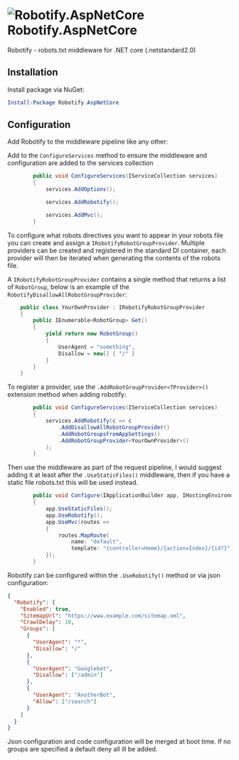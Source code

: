 # ![Robotify.AspNetCore](https://raw.githubusercontent.com/stormid/robotify.aspnetcore/master/docs/img/robot.png) Robotify.AspNetCore

Robotify - robots.txt middleware for .NET core (.netstandard2.0)

## Installation

Install package via NuGet:

```powershell
Install-Package Robotify.AspNetCore
```

## Configuration

Add Robotify to the middleware pipeline like any other:

Add to the `ConfigureServices` method to ensure the middleware and configuration are added to the services collection

```c#
        public void ConfigureServices(IServiceCollection services)
        {
            services.AddOptions();

            services.AddRobotify();

            services.AddMvc();
        }
```

To configure what robots directives you want to appear in your robots file you can create and assign a `IRobotifyRobotGroupProvider`.  Multiple providers can be created and registered in the standard DI container, each provider will then be iterated when generating the contents of the robots file.

A `IRobotifyRobotGroupProvider` contains a single method that returns a list of `RobotGroup`, below is an example of the `RobotifyDisallowAllRobotGroupProvider`:

```c#
    public class YourOwnProvider : IRobotifyRobotGroupProvider
    {
        public IEnumerable<RobotGroup> Get()
        {
            yield return new RobotGroup() 
			{			
				UserAgent = "something",
				Disallow = new[] { "/" }
			}
        }
    }
```

To register a provider, use the `.AddRobotGroupProvider<TProvider>()` extension method when adding robotify:

```c#
        public void ConfigureServices(IServiceCollection services)
        {
            services.AddRobotify(c => c
                .AddDisallowAllRobotGroupProvider()
                .AddRobotGroupsFromAppSettings()
                .AddRobotGroupProvider<YourOwnProvider>()
            );
        }
```


Then use the middleware as part of the request pipeline, I would suggest adding it at least after the `.UseStaticFiles()` middleware, then if you have a static file robots.txt this will be used instead.

```c#
        public void Configure(IApplicationBuilder app, IHostingEnvironment env, ILoggerFactory loggerFactory)
        {
            app.UseStaticFiles();
            app.UseRobotify();
            app.UseMvc(routes =>
            {
                routes.MapRoute(
                    name: "default",
                    template: "{controller=Home}/{action=Index}/{id?}");
            });
        }
```

Robotify can be configured within the `.UseRobotify()` method or via json configuration:

```json
{
  "Robotify": {
    "Enabled": true,
    "SitemapUrl": "https://www.example.com/sitemap.xml",
    "CrawlDelay": 10,
    "Groups": [
      {
        "UserAgent": "*",
        "Disallow": "/"
      },
      {
        "UserAgent": "Googlebot",
        "Disallow": ["/admin"]
      },
      {
        "UserAgent": "AnotherBot",
        "Allow": ["/search"]
      }
    ]
  }
}
```

Json configuration and code configuration will be merged at boot time.  If no groups are specified a default deny all ill be added.
